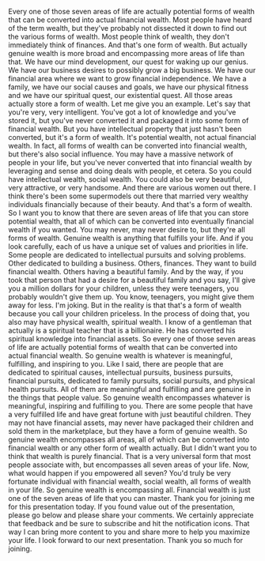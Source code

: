  Every one of those seven areas of life are actually potential forms of wealth that can be converted into actual financial wealth. Most people have heard of the term wealth, but they've probably not dissected it down to find out the various forms of wealth. Most people think of wealth, they don't immediately think of finances. And that's one form of wealth. But actually genuine wealth is more broad and encompassing more areas of life than that. We have our mind development, our quest for waking up our genius. We have our business desires to possibly grow a big business. We have our financial area where we want to grow financial independence. We have a family, we have our social causes and goals, we have our physical fitness and we have our spiritual quest, our existential quest. All those areas actually store a form of wealth. Let me give you an example. Let's say that you're very, very intelligent. You've got a lot of knowledge and you've stored it, but you've never converted it and packaged it into some form of financial wealth. But you have intellectual property that just hasn't been converted, but it's a form of wealth. It's potential wealth, not actual financial wealth. In fact, all forms of wealth can be converted into financial wealth, but there's also social influence. You may have a massive network of people in your life, but you've never converted that into financial wealth by leveraging and sense and doing deals with people, et cetera. So you could have intellectual wealth, social wealth. You could also be very beautiful, very attractive, or very handsome. And there are various women out there. I think there's been some supermodels out there that married very wealthy individuals financially because of their beauty. And that's a form of wealth. So I want you to know that there are seven areas of life that you can store potential wealth, that all of which can be converted into eventually financial wealth if you wanted. You may never, may never desire to, but they're all forms of wealth. Genuine wealth is anything that fulfills your life. And if you look carefully, each of us have a unique set of values and priorities in life. Some people are dedicated to intellectual pursuits and solving problems. Other dedicated to building a business. Others, finances. They want to build financial wealth. Others having a beautiful family. And by the way, if you took that person that had a desire for a beautiful family and you say, I'll give you a million dollars for your children, unless they were teenagers, you probably wouldn't give them up. You know, teenagers, you might give them away for less. I'm joking. But in the reality is that that's a form of wealth because you call your children priceless. In the process of doing that, you also may have physical wealth, spiritual wealth. I know of a gentleman that actually is a spiritual teacher that is a billionaire. He has converted his spiritual knowledge into financial assets. So every one of those seven areas of life are actually potential forms of wealth that can be converted into actual financial wealth. So genuine wealth is whatever is meaningful, fulfilling, and inspiring to you. Like I said, there are people that are dedicated to spiritual causes, intellectual pursuits, business pursuits, financial pursuits, dedicated to family pursuits, social pursuits, and physical health pursuits. All of them are meaningful and fulfilling and are genuine in the things that people value. So genuine wealth encompasses whatever is meaningful, inspiring and fulfilling to you. There are some people that have a very fulfilled life and have great fortune with just beautiful children. They may not have financial assets, may never have packaged their children and sold them in the marketplace, but they have a form of genuine wealth. So genuine wealth encompasses all areas, all of which can be converted into financial wealth or any other form of wealth actually. But I didn't want you to think that wealth is purely financial. That is a very universal form that most people associate with, but encompasses all seven areas of your life. Now, what would happen if you empowered all seven? You'd truly be very fortunate individual with financial wealth, social wealth, all forms of wealth in your life. So genuine wealth is encompassing all. Financial wealth is just one of the seven areas of life that you can master. Thank you for joining me for this presentation today. If you found value out of the presentation, please go below and please share your comments. We certainly appreciate that feedback and be sure to subscribe and hit the notification icons. That way I can bring more content to you and share more to help you maximize your life. I look forward to our next presentation. Thank you so much for joining.